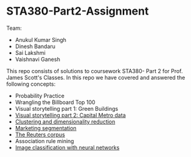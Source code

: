 # STA380-Part2-Assignment

Team:
* Anukul Kumar Singh
* Dinesh Bandaru
* Sai Lakshmi
* Vaishnavi Ganesh

This repo consists of solutions to coursework STA380- Part 2 for Prof. James Scott's Classes. In this repo we have covered and answered the following concepts:
* Probability Practice
* Wrangling the Billboard Top 100
* Visual storytelling part 1: Green Buildings
* [Visual storytelling part 2: Capital Metro data](https://github.com/dinesh-bandaru/STA380-Part2-Assignment/blob/main/CapMetro.ipynb)
* [Clustering and dimensionality reduction](https://github.com/dinesh-bandaru/STA380-Part2-Assignment/blob/main/Dimensionality%20Reduction%20and%20Market%20Segmentation_Q5%266.ipynb)
* [Marketing segmentation](https://github.com/dinesh-bandaru/STA380-Part2-Assignment/blob/main/Dimensionality%20Reduction%20and%20Market%20Segmentation_Q5%266.ipynb)
* [The Reuters corpus](https://github.com/dinesh-bandaru/STA380-Part2-Assignment/blob/main/Reuters_Corpus_Q7.ipynb)
* Association rule mining
* [Image classification with neural networks](https://github.com/dinesh-bandaru/STA380-Part2-Assignment/blob/main/ImageClassification.ipynb)
